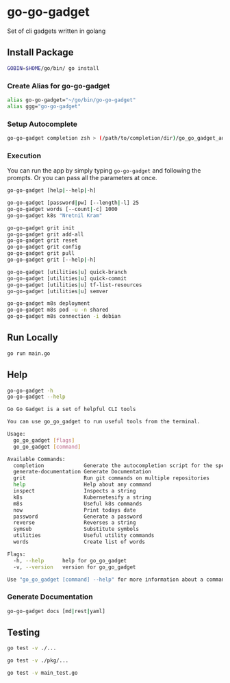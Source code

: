# go-go-gadget

Set of cli gadgets written in golang

## Install Package

```sh
GOBIN=$HOME/go/bin/ go install
```

### Create Alias for go-go-gadget

```sh
alias go-go-gadget="~/go/bin/go-go-gadget"
alias ggg="go-go-gadget"
```

### Setup Autocomplete

```sh
go-go-gadget completion zsh > (/path/to/completion/dir)/go_go_gadget_auto_complete
```

### Execution

You can run the app by simply typing `go-go-gadget` and following the prompts.  Or you can pass all the parameters at once.

```sh
go-go-gadget [help|--help|-h]

go-go-gadget [password|pw] [--length|-l] 25
go-go-gadget words [--count|-c] 1000
go-go-gadget k8s "Nretnil Kram"

go-go-gadget grit init
go-go-gadget grit add-all
go-go-gadget grit reset
go-go-gadget grit config
go-go-gadget grit pull
go-go-gadget grit [--help|-h]

go-go-gadget [utilities|u] quick-branch
go-go-gadget [utilities|u] quick-commit
go-go-gadget [utilities|u] tf-list-resources
go-go-gadget [utilities|u] semver

go-go-gadget m8s deployment
go-go-gadget m8s pod -u -n shared
go-go-gadget m8s connection -i debian
```

## Run Locally

```sh
go run main.go
```

## Help

```sh
go-go-gadget -h
go-go-gadget --help
```

```sh
Go Go Gadget is a set of helpful CLI tools

You can use go_go_gadget to run useful tools from the terminal.

Usage:
  go_go_gadget [flags]
  go_go_gadget [command]

Available Commands:
  completion             Generate the autocompletion script for the specified shell
  generate-documentation Generate Documentation
  grit                   Run git commands on multiple repositories
  help                   Help about any command
  inspect                Inspects a string
  k8s                    Kubernetesify a string
  m8s                    Useful k8s commands
  now                    Print todays date
  password               Generate a password
  reverse                Reverses a string
  symsub                 Substitute symbols
  utilities              Useful utility commands
  words                  Create list of words

Flags:
  -h, --help      help for go_go_gadget
  -v, --version   version for go_go_gadget

Use "go_go_gadget [command] --help" for more information about a command.
```

### Generate Documentation

```sh
go-go-gadget docs [md|rest|yaml]
```

## Testing

```sh
go test -v ./...

go test -v ./pkg/...

go test -v main_test.go
```
